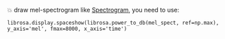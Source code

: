 :collision: draw mel-spectrogram like [Spectrogram](spectrogram.png), you need to use:

	librosa.display.spaceshow(librosa.power_to_db(mel_spect, ref=np.max), y_axis='mel', fmax=8000, x_axis='time')